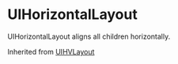 # UIHorizontalLayout

UIHorizontalLayout aligns all children horizontally.

Inherited from [UIHVLayout](../UIHVLayout)
